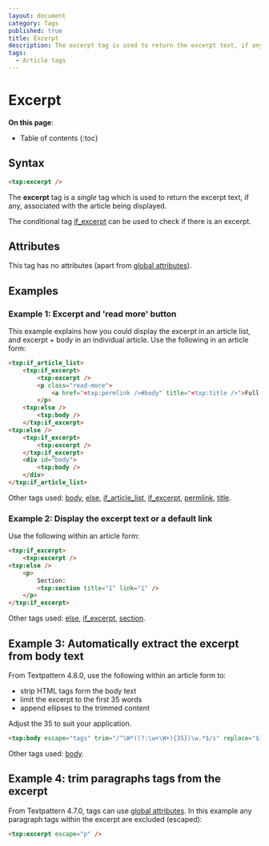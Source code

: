 ```yaml
---
layout: document
category: Tags
published: true
title: Excerpt
description: The excerpt tag is used to return the excerpt text, if any, associated with the article being displayed.
tags:
  - Article tags
---
```


# Excerpt

**On this page**:

* Table of contents
{:toc}

## Syntax

~~~ html
<txp:excerpt />
~~~

The **excerpt** tag is a *single* tag which is used to return the excerpt text, if any, associated with the article being displayed.

The conditional tag [if_excerpt](/tags/if_excerpt) can be used to check if there is an excerpt.

## Attributes

This tag has no attributes (apart from [global attributes](https://docs.textpattern.com/tags/learning/#global-attributes)).

## Examples

### Example 1: Excerpt and 'read more' button

This example explains how you could display the excerpt in an article list, and excerpt + body in an individual article. Use the following in an article form:

~~~ html
<txp:if_article_list>
    <txp:if_excerpt>
        <txp:excerpt />
        <p class="read-more">
            <a href="<txp:permlink />#body" title="<txp:title />">Full article</a>
        </p>
    <txp:else />
        <txp:body />
    </txp:if_excerpt>
<txp:else />
    <txp:if_excerpt>
        <txp:excerpt />
    </txp:if_excerpt>
    <div id="body">
        <txp:body />
    </div>
</txp:if_article_list>
~~~

Other tags used: [body](/tags/body), [else](/tags/else), [if_article_list](/tags/if_article_list), [if_excerpt](/tags/if_excerpt), [permlink](/tags/permlink), [title](/tags/title).

### Example 2: Display the excerpt text or a default link

Use the following within an article form:

~~~ html
<txp:if_excerpt>
    <txp:excerpt />
<txp:else />
    <p>
        Section:
        <txp:section title="1" link="1" />
    </p>
</txp:if_excerpt>
~~~

Other tags used: [else](/tags/else), [if_excerpt](/tags/if_excerpt), [section](/tags/section).

## Example 3: Automatically extract the excerpt from body text

From Textpattern 4.8.0, use the following within an article form to:

* strip HTML tags form the body text
* limit the excerpt to the first 35 words
* append ellipses to the trimmed content

Adjust the 35 to suit your application.

~~~ html
<txp:body escape="tags" trim="/^\W*((?:\w+\W+){35})\w.*$/s" replace="$1&hellip;" />
~~~

Other tags used: [body](/tags/body).

## Example 4: trim paragraphs tags from the excerpt

From Textpattern 4.7.0, tags can use [global attributes](/tags/learning/#global-attributes). In this example any paragraph tags within the excerpt are excluded (escaped):

~~~ html
<txp:excerpt escape="p" />
~~~
